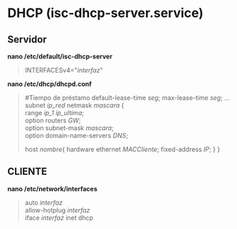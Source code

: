 # DHCP (isc-dhcp-server.service)
## Servidor
**nano /etc/default/isc-dhcp-server**
> INTERFACESv4="*interfaz*"

**nano /etc/dhcp/dhcpd.conf**
> #Tiempo de préstamo
> default-lease-time *seg*;
> max-lease-time *seg*;
> ...
>  subnet *ip_red* netmask *mascara* {  
>   range *ip_1* *ip_ultima*;  
>   option routers *GW*;  
>   option subnet-mask *mascara*;  
>   option domain-name-servers *DNS*;
>
>   host *nombre*{
>     hardware ethernet *MACCliente*;
>     fixed-address *IP*;
>   }
> }

## CLIENTE
**nano /etc/network/interfaces**
> auto *interfaz*  
> allow-hotplug *interfaz*  
> iface *interfaz* inet dhcp  
